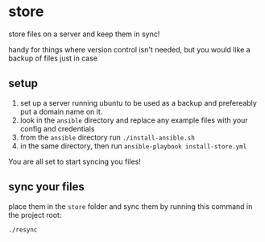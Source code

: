# store
store files on a server and keep them in sync!

handy for things where version control isn't needed, but you would like a backup of files just in case

## setup

1) set up a server running ubuntu to be used as a backup and prefereably put a domain name on it.
2) look in the `ansible` directory and replace any example files with your config and credentials
3) from the `ansible` directory run `./install-ansible.sh`
4) in the same directory, then run `ansible-playbook install-store.yml`

You are all set to start syncing you files!

## sync your files

place them in the `store` folder and sync them by running this command in the project root:

```
./resync
```
